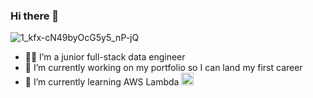 ### Hi there 👋

![1_kfx-cN49byOcG5y5_nP-jQ](https://github.com/FawziElZein/FawziElZein/assets/56543752/a7ac7f67-831d-4854-a08d-dddcc41f4639)


- :man_technologist: I’m a junior full-stack data engineer
- 🔭 I’m currently working on my portfolio so I can land my first career
- 🌱 I’m currently learning AWS Lambda <img src="https://github.com/FawziElZein/FawziElZein/blob/assets/56543752/dcc5e65d-1794-4ed7-afab-c33087b0e711/lambda-function.png" alt="lambda-function" width="20" height="20">

<!--**FawziElZein/FawziElZein** is a ✨ _special_ ✨ repository because its `README.md` (this file) appears on your GitHub profile.

Here are some ideas to get you started:

- 🔭 I’m currently working on ...
- 🌱 I’m currently learning ...
- 👯 I’m looking to collaborate on ...
- 🤔 I’m looking for help with ...
- 💬 Ask me about ...
- 📫 How to reach me: ...
- 😄 Pronouns: ...
- ⚡ Fun fact: ...
-->
